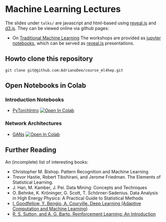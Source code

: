 # Machine Learning Lectures

The slides under `talks/` are javascript and html-based using [reveal.js](https://revealjs.com/) and [d3.js](https://d3js.org/). They can be viewed online via github pages:
  - On [Traditional Machine Learning](https://adrianodee.github.io/course_ml4hep/talks/MachineLearning.html)
The workshops are provided as [jupyter notebooks](http://jupyter.org/), which can be served as [reveal.js](https://revealjs.com/) presentations.

## Howto clone this repository

`git clone git@github.com:AdrianoDee/course_ml4hep.git`

## Open Notebooks in Colab

### Introduction Notebooks

- [PyTorchIntro](https://github.com/AdrianoDee/course_ml4hep/blob/main/notebooks/intro_notebooks/PyTorchIntro.ipynb) <a target="_blank" href="https://colab.research.google.com/github/AdrianoDee/course_ml4hep/blob/main/notebooks/intro_notebooks/PyTorchIntro.ipynb">
  <img src="https://colab.research.google.com/assets/colab-badge.svg" alt="Open In Colab"/>
</a>

### Network Architectures

- [GANs](https://github.com/AdrianoDee/course_ml4hep/blob/main/notebooks/gans/GAN.ipynb) <a target="_blank" href="https://colab.research.google.com/github/AdrianoDee/course_ml4hep/blob/main/notebooks/gans/GAN.ipynb">
  <img src="https://colab.research.google.com/assets/colab-badge.svg" alt="Open In Colab"/>
</a>


## Further Reading

An (incomplete) list of interesting books:

  - Christopher M. Bishop. Pattern Recognition and Machine Learning
  - Trevor Hastie, Robert Tibshirani, and Jerome Friedman. The Elements of Statistical Learning.
  - J. Han, M. Kamber, J. Pei. Data Mining: Concepts and Techniques 
  - O. Behnke, K. Kröninger, G. Scott, T. Schörner-Sadenius. Data Analysis in High Energy Physics: A Practical Guide to Statistical Methods
  - [I. Goodfellow, Y. Bengio, A. Courville. Deep Learning (Adaptive Computation and Machine Learning)](http://www.deeplearningbook.org/)
  - [R. S. Sutton, and A. G. Barto. Reinforcement Learning: An Introduction](http://incompleteideas.net/book/the-book-2nd.html)


